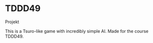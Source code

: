 # TDDD49
Projekt

This is a Tsuro-like game with incredibly simple AI. Made for the course TDDD49. 
